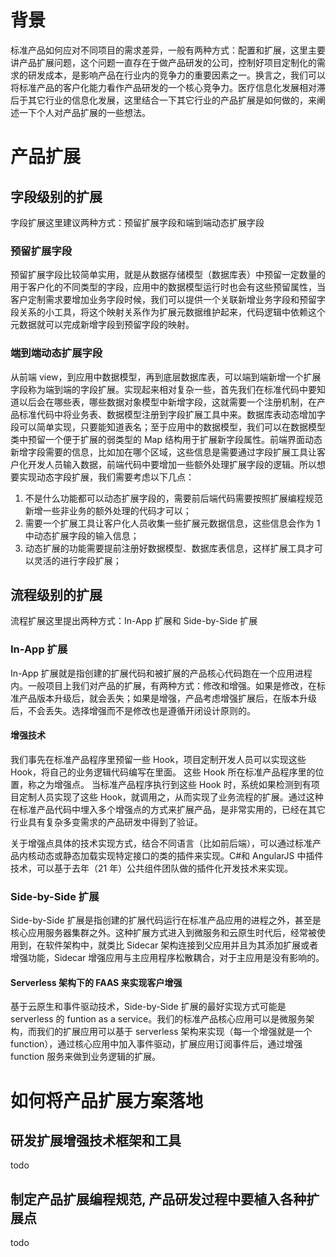 # 背景

标准产品如何应对不同项目的需求差异，一般有两种方式：配置和扩展，这里主要讲产品扩展问题，这个问题一直存在于做产品研发的公司，控制好项目定制化的需求的研发成本，是影响产品在行业内的竞争力的重要因素之一。换言之，我们可以将标准产品的客户化能力看作产品研发的一个核心竞争力。医疗信息化发展相对滞后于其它行业的信息化发展，这里结合一下其它行业的产品扩展是如何做的，来阐述一下个人对产品扩展的一些想法。

# 产品扩展

## 字段级别的扩展

字段扩展这里建议两种方式：预留扩展字段和端到端动态扩展字段

### 预留扩展字段

预留扩展字段比较简单实用，就是从数据存储模型（数据库表）中预留一定数量的用于客户化的不同类型的字段，应用中的数据模型运行时也会有这些预留属性，当客户定制需求要增加业务字段时候，我们可以提供一个关联新增业务字段和预留字段关系的小工具，将这个映射关系作为扩展元数据维护起来，代码逻辑中依赖这个元数据就可以完成新增字段到预留字段的映射。

### 端到端动态扩展字段

从前端 view，到应用中数据模型，再到底层数据库表，可以端到端新增一个扩展字段称为端到端的字段扩展。实现起来相对复杂一些，首先我们在标准代码中要知道以后会在哪些表，哪些数据对象模型中新增字段，这就需要一个注册机制，在产品标准代码中将业务表、数据模型注册到字段扩展工具中来。数据库表动态增加字段可以简单实现，只要能知道表名；至于应用中的数据模型，我们可以在数据模型类中预留一个便于扩展的弱类型的 Map 结构用于扩展新字段属性。前端界面动态新增字段需要的信息，比如加在哪个区域，这些信息是需要通过字段扩展工具让客户化开发人员输入数据，前端代码中要增加一些额外处理扩展字段的逻辑。所以想要实现动态字段扩展，我们需要考虑以下几点：

1.  不是什么功能都可以动态扩展字段的，需要前后端代码需要按照扩展编程规范新增一些非业务的额外处理的代码才可以；
2.  需要一个扩展工具让客户化人员收集一些扩展元数据信息，这些信息会作为 1 中动态扩展字段的输入信息；
3.  动态扩展的功能需要提前注册好数据模型、数据库表信息，这样扩展工具才可以灵活的进行字段扩展；

## 流程级别的扩展

流程扩展这里提出两种方式：In-App 扩展和 Side-by-Side 扩展

### In-App 扩展

In-App 扩展就是指创建的扩展代码和被扩展的产品核心代码跑在一个应用进程内。一般项目上我们对产品的扩展，有两种方式：修改和增强。如果是修改，在标准产品版本升级后，就会丢失；如果是增强，产品考虑增强扩展后，在版本升级后，不会丢失。选择增强而不是修改也是遵循开闭设计原则的。

#### 增强技术

我们事先在标准产品程序里预留一些 Hook，项目定制开发人员可以实现这些 Hook，将自己的业务逻辑代码编写在里面。 这些 Hook 所在标准产品程序里的位置，称之为增强点。 当标准产品程序执行到这些 Hook 时，系统如果检测到有项目定制人员实现了这些 Hook，就调用之，从而实现了业务流程的扩展。通过这种在标准产品代码中埋入多个增强点的方式来扩展产品，是非常实用的，已经在其它行业具有复杂多变需求的产品研发中得到了验证。

关于增强点具体的技术实现方式，结合不同语言（比如前后端），可以通过标准产品内核动态或静态加载实现特定接口的类的插件来实现。C#和 AngularJS 中插件技术，可以基于去年（21 年）公共组件团队做的插件化开发技术来实现。

### Side-by-Side 扩展

Side-by-Side 扩展是指创建的扩展代码运行在标准产品应用的进程之外，甚至是核心应用服务器集群之外。这种扩展方式进入到微服务和云原生时代后，经常被使用到，在软件架构中，就类比 Sidecar 架构连接到父应用并且为其添加扩展或者增强功能，Sidecar 增强应用与主应用程序松散耦合，对于主应用是没有影响的。

#### Serverless 架构下的 FAAS 来实现客户增强

基于云原生和事件驱动技术，Side-by-Side 扩展的最好实现方式可能是 serverless 的 funtion as a service。我们的标准产品核心应用可以是微服务架构，而我们的扩展应用可以基于 serverless 架构来实现（每一个增强就是一个 function），通过核心应用中加入事件驱动，扩展应用订阅事件后，通过增强 function 服务来做到业务逻辑的扩展。

# 如何将产品扩展方案落地

## 研发扩展增强技术框架和工具

todo

## 制定产品扩展编程规范, 产品研发过程中要植入各种扩展点

todo
